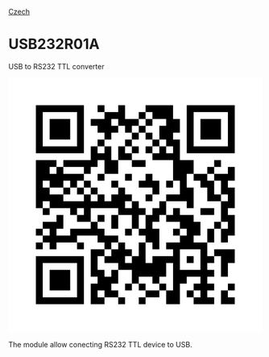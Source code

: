 
[Czech](./README.cs.md)
<!--- module --->
# USB232R01A
<!--- Emodule --->

<!--- subtitle ---> USB to RS232 TTL converter <!--- Esubtitle --->

![USB232R01A](/doc/img/USB232R01A_QRcode.png)

<!--- description ---> The module allow conecting RS232 TTL device to USB.<!--- Edescription --->
            